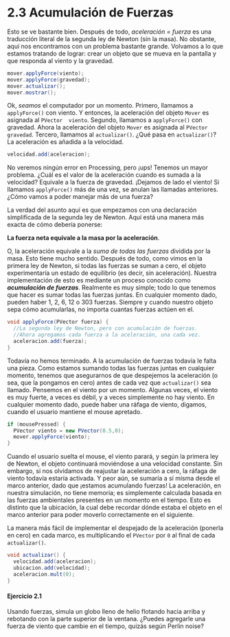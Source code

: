 # 2.3 Acumulación de Fuerzas

Esto se ve bastante bien. Después de todo, *aceleración = fuerza* es una traducción literal de la segunda ley de Newton (sin la masa). No obstante, aquí nos encontramos con un problema bastante grande. Volvamos a lo que estamos tratando de lograr: crear un objeto que se mueva en la pantalla y que responda al viento y la gravedad.

```java
mover.applyForce(viento);
mover.applyForce(gravedad);
mover.actualizar();
mover.mostrar();
```

Ok, *seamos* el computador por un momento. Primero, llamamos a `applyForce()` con viento. Y entonces, la aceleración del objeto `Mover` es asignada al `PVector  viento`. Segundo, llamamos a `applyForce()` con gravedad. Ahora la aceleración del objeto `Mover` es asignada al `PVector gravedad`. Tercero, llamamos al `actualizar()`. ¿Qué pasa en `actualizar()`? La aceleración es añadida a la velocidad.

```java
velocidad.add(aceleracion);
```

No veremos ningún error en Processing, pero ¡ups! Tenemos un mayor problema. ¿Cuál es el valor de la aceleración cuando es sumada a la velocidad? Equivale a la fuerza de gravedad. ¡Dejamos de lado el viento! Si llamamos `applyForce()` más de una vez, se anulan las llamadas anteriores. ¿Cómo vamos a poder manejar más de una fuerza?

La verdad del asunto aquí es que empezamos con una declaración simplificada de la segunda ley de Newton. Aquí está una manera más exacta de cómo debería ponerse:

**La fuerza neta equivale a la masa por la aceleración**.

O, la aceleración equivale a la *suma de todas las fuerzas* dividida por la masa. Esto tiene mucho sentido. Después de todo, como vimos en la primera ley de Newton, si todas las fuerzas se suman a cero, el objeto experimentaría un estado de equilibrio (es decir, sin aceleración). Nuestra implementación de esto es mediante un proceso conocido como ***acumulación de fuerzas***. Realmente es muy simple; todo lo que tenemos que hacer es sumar todas las fuerzas juntas. En cualquier momento dado, pueden haber 1, 2, 6, 12 o 303 fuerzas. Siempre y cuando nuestro objeto sepa cómo acumularlas, no importa cuantas fuerzas actúen en el.

```java
void applyForce(PVector fuerza) {
  //La segunda ley de Newton, pero con acumulación de fuerzas.
  //Ahora agregamos cada fuerza a la aceleración, una cada vez.
  aceleracion.add(fuerza);
}
```

Todavía no hemos terminado. A la acumulación de fuerzas todavía le falta una pieza. Como estamos sumando todas las fuerzas juntas en cualquier momento, tenemos que asegurarnos de que despejemos la aceleración (o sea, que la pongamos en cero) antes de cada vez que `actualizar()` sea llamado. Pensemos en el viento por un momento. Algunas veces, el viento es muy fuerte, a veces es débil, y a veces simplemente no hay viento. En cualquier momento dado, puede haber una ráfaga de viento, digamos, cuando el usuario mantiene el mouse apretado.

```java
if (mousePressed) {
  PVector viento = new PVector(0.5,0);
  mover.applyForce(viento);
}
```

Cuando el usuario suelta el mouse, el viento parará, y según la primera ley de Newton, el objeto continuará moviéndose a una velocidad constante. Sin embargo, si nos olvidamos de reajustar la aceleración a cero, la ráfaga de viento todavía estaría activada. Y peor aún, se sumaría a sí misma desde el marco anterior, dado que ¡estamos acumulando fuerzas! La aceleración, en nuestra simulación, no tiene memoria; es simplemente calculada basada en las fuerzas ambientales presentes en un momento en el tiempo. Esto es distinto que la ubicación, la cual debe recordar dónde estaba el objeto en el marco anterior para poder moverlo correctamente en el siguiente.

La manera más fácil de implementar el despejado de la aceleración (ponerla en cero) en cada marco, es multiplicando el `PVector` por `0` al final de cada `actualizar()`.

```java
void actualizar() {
  velocidad.add(aceleracion);
  ubicacion.add(velocidad);
  aceleracion.mult(0);
}
```

#### Ejercicio 2.1

Usando fuerzas, simula un globo lleno de helio flotando hacia arriba y rebotando con la parte superior de la ventana. ¿Puedes agregarle una fuerza de viento que cambie en el tiempo, quizás según Perlin noise?